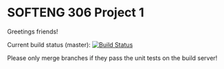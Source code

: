 # SOFTENG 306 Project 1

Greetings friends!

Current build status (master): [![Build Status](https://travis-ci.com/mohan-cao/SE306-1.svg?token=geujzTyWrzPD96doTGqK&branch=master)](https://travis-ci.com/mohan-cao/SE306-1)

Please only merge branches if they pass the unit tests on the build server!